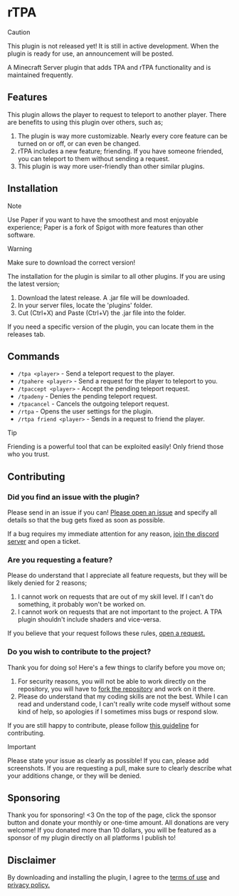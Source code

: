# rTPA

> [!CAUTION]
> This plugin is not released yet! It is still in active development. When the plugin is ready for use, an announcement will be posted.

A Minecraft Server plugin that adds TPA and rTPA functionality and is maintained frequently.

## Features

This plugin allows the player to request to teleport to another player. There are benefits to using this plugin over others, such as;
1. The plugin is way more customizable. Nearly every core feature can be turned on or off, or can even be changed.
2. rTPA includes a new feature; friending. If you have someone friended, you can teleport to them without sending a request.
3. This plugin is way more user-friendly than other similar plugins.

## Installation

> [!NOTE]
> Use Paper if you want to have the smoothest and most enjoyable experience; Paper is a fork of Spigot with more features than other software.

> [!WARNING]
> Make sure to download the correct version!

The installation for the plugin is similar to all other plugins. If you are using the latest version;

1. Download the latest release. A .jar file will be downloaded.
2. In your server files, locate the 'plugins' folder.
3. Cut (Ctrl+X) and Paste (Ctrl+V) the .jar file into the folder.

If you need a specific version of the plugin, you can locate them in the releases tab.

## Commands

- `/tpa <player>` - Send a teleport request to the player.
- `/tpahere <player>` - Send a request for the player to teleport to you.
- `/tpaccept <player>` - Accept the pending teleport request.
- `/tpadeny` - Denies the pending teleport request.
- `/tpacancel` - Cancels the outgoing teleport request.
- `/rtpa` - Opens the user settings for the plugin.
- `/rtpa friend <player>` - Sends in a request to friend the player.

> [!TIP]
> Friending is a powerful tool that can be exploited easily! Only friend those who you trust.

## Contributing

### Did you find an issue with the plugin?
Please send in an issue if you can! [Please open an issue](https://github.com/slapplgod/rTPA/issues) and specify all details so that the bug gets fixed as soon as possible.

If a bug requires my immediate attention for any reason, [join the discord server](https://discord.gg/PryepsUf6Y) and open a ticket.

### Are you requesting a feature?
Please do understand that I appreciate all feature requests, but they will be likely denied for 2 reasons;
1. I cannot work on requests that are out of my skill level. If I can't do something, it probably won't be worked on.
2. I cannot work on requests that are not important to the project. A TPA plugin shouldn't include shaders and vice-versa.

If you believe that your request follows these rules, [open a request.](https://github.com/slapplgod/rTPA/issues)

### Do you wish to contribute to the project?
Thank you for doing so! Here's a few things to clarify before you move on;
1. For security reasons, you will not be able to work directly on the repository, you will have to [fork the repository](https://github.com/slapplgod/rTPA/fork) and work on it there.
2. Please do understand that my coding skills are not the best. While I can read and understand code, I can't really write code myself without some kind of help, so apologies if I sometimes miss bugs or respond slow.

If you are still happy to contribute, please follow [this guideline]() for contributing.

> [!IMPORTANT]
> Please state your issue as clearly as possible! If you can, please add screenshots. If you are requesting a pull, make sure to clearly describe what your additions change, or they will be denied.

## Sponsoring

Thank you for sponsoring! <3
On the top of the page, click the sponsor button and donate your monthly or one-time amount. All donations are very welcome!
If you donated more than 10 dollars, you will be featured as a sponsor of my plugin directly on all platforms I publish to!

## Disclaimer

By downloading and installing the plugin, I agree to the [terms of use](TERMS.md) and [privacy policy.](PRIVACY.md)
